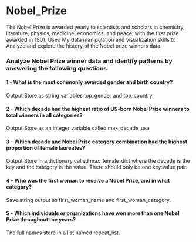# Nobel_Prize
The Nobel Prize is awarded yearly to scientists and scholars in chemistry, literature, physics, medicine, economics, and peace, with the first prize awarded in 1901. Used My data manipulation and visualization skills to Analyze and explore the history of the Nobel prize winners data

### Analyze Nobel Prize winner data and identify patterns by answering the following questions

#### 1 - What is the most commonly awarded gender and birth country?
Output Store as string variables top_gender and top_country

#### 2 - Which decade had the highest ratio of US-born Nobel Prize winners to total winners in all categories?
Output Store as an integer variable called max_decade_usa

#### 3 - Which decade and Nobel Prize category combination had the highest proportion of female laureates?
Output Store  in a dictionary called max_female_dict where the decade is the key and the category is the value. There should only be one key:value pair.

#### 4 - Who was the first woman to receive a Nobel Prize, and in what category?
Save string output as first_woman_name and first_woman_category.

#### 5 - Which individuals or organizations have won more than one Nobel Prize throughout the years?
 The full names store in a list named repeat_list.
